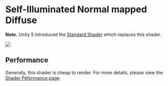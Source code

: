 Self-Illuminated Normal mapped Diffuse
======================================

**Note.** Unity 5 introduced the [Standard Shader](shader-StandardShader) which replaces this shader.

![](../uploads/Shaders/Shader-IllumBump.png) 

<!-- include shader-SelfIllumFamilyImport -->

<!-- include shader-BumpSubsetImport -->

<!-- include shader-DiffuseSubsetImport -->

Performance
-----------


Generally, this shader is cheap to render. For more details, please view the [Shader Peformance page](shader-Performance).
